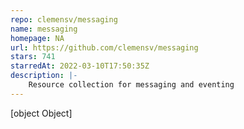 ```yaml
---
repo: clemensv/messaging
name: messaging
homepage: NA
url: https://github.com/clemensv/messaging
stars: 741
starredAt: 2022-03-10T17:50:35Z
description: |-
    Resource collection for messaging and eventing
---
```


[object Object]
